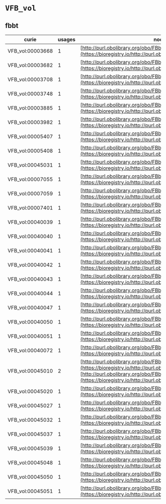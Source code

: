 # `VFB_vol`

## fbbt

| curie            |   usages | nodes                                                                                                                                                                                                                                    |
|------------------|----------|------------------------------------------------------------------------------------------------------------------------------------------------------------------------------------------------------------------------------------------|
| VFB_vol:00003668 |        1 | [http://purl.obolibrary.org/obo/FBbt:00003668](https://bioregistry.io/http://purl.obolibrary.org/obo/FBbt:00003668)                                                                                                                      |
| VFB_vol:00003682 |        1 | [http://purl.obolibrary.org/obo/FBbt:00003682](https://bioregistry.io/http://purl.obolibrary.org/obo/FBbt:00003682)                                                                                                                      |
| VFB_vol:00003708 |        1 | [http://purl.obolibrary.org/obo/FBbt:00003708](https://bioregistry.io/http://purl.obolibrary.org/obo/FBbt:00003708)                                                                                                                      |
| VFB_vol:00003748 |        1 | [http://purl.obolibrary.org/obo/FBbt:00003748](https://bioregistry.io/http://purl.obolibrary.org/obo/FBbt:00003748)                                                                                                                      |
| VFB_vol:00003885 |        1 | [http://purl.obolibrary.org/obo/FBbt:00003885](https://bioregistry.io/http://purl.obolibrary.org/obo/FBbt:00003885)                                                                                                                      |
| VFB_vol:00003982 |        1 | [http://purl.obolibrary.org/obo/FBbt:00003982](https://bioregistry.io/http://purl.obolibrary.org/obo/FBbt:00003982)                                                                                                                      |
| VFB_vol:00005407 |        1 | [http://purl.obolibrary.org/obo/FBbt:00005407](https://bioregistry.io/http://purl.obolibrary.org/obo/FBbt:00005407)                                                                                                                      |
| VFB_vol:00005408 |        1 | [http://purl.obolibrary.org/obo/FBbt:00005408](https://bioregistry.io/http://purl.obolibrary.org/obo/FBbt:00005408)                                                                                                                      |
| VFB_vol:00045031 |        1 | [http://purl.obolibrary.org/obo/FBbt:00007054](https://bioregistry.io/http://purl.obolibrary.org/obo/FBbt:00007054)                                                                                                                      |
| VFB_vol:00007055 |        1 | [http://purl.obolibrary.org/obo/FBbt:00007055](https://bioregistry.io/http://purl.obolibrary.org/obo/FBbt:00007055)                                                                                                                      |
| VFB_vol:00007059 |        1 | [http://purl.obolibrary.org/obo/FBbt:00007059](https://bioregistry.io/http://purl.obolibrary.org/obo/FBbt:00007059)                                                                                                                      |
| VFB_vol:00007401 |        1 | [http://purl.obolibrary.org/obo/FBbt:00007401](https://bioregistry.io/http://purl.obolibrary.org/obo/FBbt:00007401)                                                                                                                      |
| VFB_vol:00040039 |        1 | [http://purl.obolibrary.org/obo/FBbt:00040039](https://bioregistry.io/http://purl.obolibrary.org/obo/FBbt:00040039)                                                                                                                      |
| VFB_vol:00040040 |        1 | [http://purl.obolibrary.org/obo/FBbt:00040040](https://bioregistry.io/http://purl.obolibrary.org/obo/FBbt:00040040)                                                                                                                      |
| VFB_vol:00040041 |        1 | [http://purl.obolibrary.org/obo/FBbt:00040041](https://bioregistry.io/http://purl.obolibrary.org/obo/FBbt:00040041)                                                                                                                      |
| VFB_vol:00040042 |        1 | [http://purl.obolibrary.org/obo/FBbt:00040042](https://bioregistry.io/http://purl.obolibrary.org/obo/FBbt:00040042)                                                                                                                      |
| VFB_vol:00040043 |        1 | [http://purl.obolibrary.org/obo/FBbt:00040043](https://bioregistry.io/http://purl.obolibrary.org/obo/FBbt:00040043)                                                                                                                      |
| VFB_vol:00040044 |        1 | [http://purl.obolibrary.org/obo/FBbt:00040044](https://bioregistry.io/http://purl.obolibrary.org/obo/FBbt:00040044)                                                                                                                      |
| VFB_vol:00040047 |        1 | [http://purl.obolibrary.org/obo/FBbt:00040047](https://bioregistry.io/http://purl.obolibrary.org/obo/FBbt:00040047)                                                                                                                      |
| VFB_vol:00040050 |        1 | [http://purl.obolibrary.org/obo/FBbt:00040050](https://bioregistry.io/http://purl.obolibrary.org/obo/FBbt:00040050)                                                                                                                      |
| VFB_vol:00040051 |        1 | [http://purl.obolibrary.org/obo/FBbt:00040051](https://bioregistry.io/http://purl.obolibrary.org/obo/FBbt:00040051)                                                                                                                      |
| VFB_vol:00040072 |        1 | [http://purl.obolibrary.org/obo/FBbt:00040072](https://bioregistry.io/http://purl.obolibrary.org/obo/FBbt:00040072)                                                                                                                      |
| VFB_vol:00045010 |        2 | [http://purl.obolibrary.org/obo/FBbt:00045010](https://bioregistry.io/http://purl.obolibrary.org/obo/FBbt:00045010), [http://purl.obolibrary.org/obo/FBbt:00110640](https://bioregistry.io/http://purl.obolibrary.org/obo/FBbt:00110640) |
| VFB_vol:00045020 |        1 | [http://purl.obolibrary.org/obo/FBbt:00045020](https://bioregistry.io/http://purl.obolibrary.org/obo/FBbt:00045020)                                                                                                                      |
| VFB_vol:00045027 |        1 | [http://purl.obolibrary.org/obo/FBbt:00045027](https://bioregistry.io/http://purl.obolibrary.org/obo/FBbt:00045027)                                                                                                                      |
| VFB_vol:00045032 |        1 | [http://purl.obolibrary.org/obo/FBbt:00045032](https://bioregistry.io/http://purl.obolibrary.org/obo/FBbt:00045032)                                                                                                                      |
| VFB_vol:00045037 |        1 | [http://purl.obolibrary.org/obo/FBbt:00045037](https://bioregistry.io/http://purl.obolibrary.org/obo/FBbt:00045037)                                                                                                                      |
| VFB_vol:00045039 |        1 | [http://purl.obolibrary.org/obo/FBbt:00045039](https://bioregistry.io/http://purl.obolibrary.org/obo/FBbt:00045039)                                                                                                                      |
| VFB_vol:00045048 |        1 | [http://purl.obolibrary.org/obo/FBbt:00045048](https://bioregistry.io/http://purl.obolibrary.org/obo/FBbt:00045048)                                                                                                                      |
| VFB_vol:00045050 |        1 | [http://purl.obolibrary.org/obo/FBbt:00045050](https://bioregistry.io/http://purl.obolibrary.org/obo/FBbt:00045050)                                                                                                                      |
| VFB_vol:00045051 |        1 | [http://purl.obolibrary.org/obo/FBbt:00045051](https://bioregistry.io/http://purl.obolibrary.org/obo/FBbt:00045051)                                                                                                                      |
